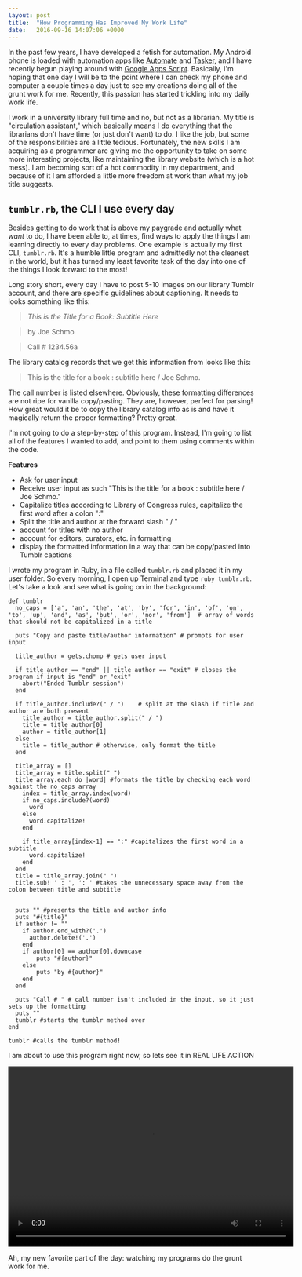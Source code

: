 ```yaml
---
layout: post
title:  "How Programming Has Improved My Work Life"
date:   2016-09-16 14:07:06 +0000
---
```



In the past few years, I have developed a fetish for automation. My Android phone is loaded with automation apps like [Automate](http://llamalab.com/automate/) and [Tasker](http://tasker.dinglisch.net/), and I have recently begun playing around with [Google Apps Script](https://www.google.com/script/start/). Basically, I'm hoping that one day I will be to the point where I can check my phone and computer a couple times a day just to see my creations doing all of the grunt work for me. Recently, this passion has started trickling into my daily work life.

I work in a university library full time and no, but not as a librarian. My title is "circulation assistant," which basically means I do everything that the librarians don't have time (or just don't want) to do. I like the job, but some of the responsibilities are a little tedious. Fortunately, the new skills I am acquiring as a programmer are giving me the opportunity to take on some more interesting projects, like maintaining the library website (which is a hot mess). I am becoming sort of a hot commodity in my department, and because of it I am afforded a little more freedom at work than what my job title suggests.

## `tumblr.rb`, the CLI I use every day

Besides getting to do work that is above my paygrade and actually what *want* to do, I have been able to, at times, find ways to apply the things I am learning directly to every day problems. One example is actually my first CLI, `tumblr.rb`. It's a humble little program and admittedly not the cleanest in the world, but it has turned my least favorite task of the day into one of the things I look forward to the most!

Long story short, every day I have to post 5-10 images on our library Tumblr account, and there are specific guidelines about captioning. It needs to looks something like this:

> *This is the Title for a Book: Subtitle Here* 

>  by Joe Schmo 

>  Call # 1234.56a 

The library catalog records that we get this information from looks like this:

> This is the title for a book : subtitle here / Joe Schmo.

The call number is listed elsewhere. Obviously, these formatting differences are not ripe for vanilla copy/pasting. They are, however, perfect for parsing! How great would it be to copy the library catalog info as is and have it magically return the proper formatting? Pretty great. 

I'm not going to do a step-by-step of this program. Instead, I'm going to list all of the features I wanted to add, and point to them using comments within the code. 

**Features**
* Ask for user input
* Receive user input as such "This is the title for a book : subtitle here / Joe Schmo."
* Capitalize titles according to Library of Congress rules, capitalize the first word after a colon ":"
* Split the title and author at the forward slash " / "
* account for titles with no author
* account for editors, curators, etc. in formatting
* display the formatted information in a way that can be copy/pasted into Tumblr captions

I wrote my program in Ruby, in a file called `tumblr.rb` and placed it in my user folder. So every morning, I open up Terminal and type `ruby tumblr.rb`. Let's take a look and see what is going on in the background:

```
def tumblr
  no_caps = ['a', 'an', 'the', 'at', 'by', 'for', 'in', 'of', 'on', 'to', 'up', 'and', 'as', 'but', 'or', 'nor', 'from']  # array of words that should not be capitalized in a title

  puts "Copy and paste title/author information" # prompts for user input

  title_author = gets.chomp # gets user input

  if title_author == "end" || title_author == "exit" # closes the program if input is "end" or "exit"
    abort("Ended Tumblr session")
  end

  if title_author.include?(" / ")    # split at the slash if title and author are both present
    title_author = title_author.split(" / ")
    title = title_author[0]
    author = title_author[1]
  else
    title = title_author # otherwise, only format the title
  end

  title_array = [] 
  title_array = title.split(" ")
  title_array.each do |word| #formats the title by checking each word against the no_caps array
    index = title_array.index(word)
    if no_caps.include?(word) 
      word
    else
      word.capitalize!
    end

    if title_array[index-1] == ":" #capitalizes the first word in a subtitle
      word.capitalize!
    end
  end
  title = title_array.join(" ")
  title.sub! ' : ', ': ' #takes the unnecessary space away from the colon between title and subtitle


  puts "" #presents the title and author info
  puts "#{title}"
  if author != ""
    if author.end_with?('.')
      author.delete!('.')
    end
    if author[0] == author[0].downcase
        puts "#{author}"
    else
        puts "by #{author}"
    end
  end

  puts "Call # " # call number isn't included in the input, so it just sets up the formatting
  puts ""
  tumblr #starts the tumblr method over
end

tumblr #calls the tumblr method!
```

I am about to use this program right now, so lets see it in REAL LIFE ACTION

<div style="width: 100%; text-align: center;">
  <video width="582" height="368" controls>
    <source src="/img/tumblrrb.mp4" type="video/mp4">
    Your browser does not support the video tag.
  </video>
</div>

Ah, my new favorite part of the day: watching my programs do the grunt work for me.
